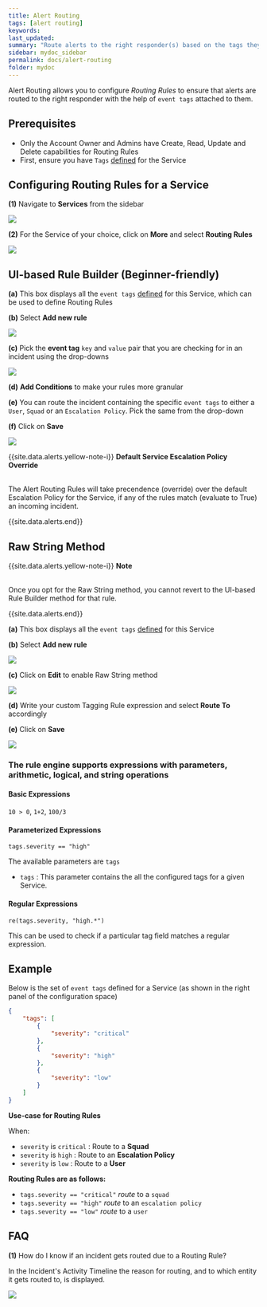 ```yaml
---
title: Alert Routing
tags: [alert routing]
keywords:
last_updated:
summary: "Route alerts to the right responder(s) based on the tags they carry"
sidebar: mydoc_sidebar
permalink: docs/alert-routing
folder: mydoc
---
```


Alert Routing allows you to configure _Routing Rules_ to ensure that alerts are routed to the right responder with the help of `event tags` attached to them.

## Prerequisites

- Only the Account Owner and Admins have Create, Read, Update and Delete capabilities for Routing Rules
- First, ensure you have `Tags` [defined](https://support.squadcast.com/docs/event-tagging) for the Service

## Configuring Routing Rules for a Service

**(1)** Navigate to **Services** from the sidebar

![](images/alert_routing_1.png)

**(2)** For the Service of your choice, click on **More** and select **Routing Rules**

![](images/alert_routing_2.png)

## UI-based Rule Builder (Beginner-friendly)

**(a)** This box displays all the `event tags` [defined](https://support.squadcast.com/docs/event-tagging) for this Service, which can be used to define Routing Rules

**(b)** Select **Add new rule**

![](images/alert_routing_3.png)

**(c)** Pick the **event tag** `key` and `value` pair that you are checking for in an incident using the drop-downs

![](images/alert_routing_4.png)

**(d)** **Add Conditions** to make your rules more granular

**(e)** You can route the incident containing the specific `event tags` to either a `User`, `Squad` or an `Escalation Policy`. Pick the same from the drop-down

**(f)** Click on **Save**

![](images/alert_routing_5.png)

{{site.data.alerts.yellow-note-i}}
<b>Default Service Escalation Policy Override</b>
<br/><br/><p>The Alert Routing Rules will take precendence (override) over the default Escalation Policy for the Service, if any of the rules match (evaluate to True) an incoming incident.</p>
{{site.data.alerts.end}}

## Raw String Method

{{site.data.alerts.yellow-note-i}}
<b>Note</b>
<br/><br/><p>Once you opt for the Raw String method, you cannot revert to the UI-based Rule Builder method for that rule.</p>
{{site.data.alerts.end}}

**(a)** This box displays all the `event tags` [defined](https://support.squadcast.com/docs/event-tagging) for this Service

**(b)** Select **Add new rule**

![](images/alert_routing_3.png)

**(c)** Click on **Edit** to enable Raw String method

![](images/alert_routing_7.png)

**(d)** Write your custom Tagging Rule expression and select **Route To** accordingly

**(e)** Click on **Save**

![](images/alert_routing_6.png)

### The rule engine supports expressions with parameters, arithmetic, logical, and string operations

#### Basic Expressions

`10 > 0`, `1+2`, `100/3`

#### Parameterized Expressions

`tags.severity == "high"`

The available parameters are `tags`

- `tags` : This parameter contains the all the configured tags for a given Service.

#### Regular Expressions

`re(tags.severity, "high.*")`

This can be used to check if a particular tag field matches a regular expression.

## Example

Below is the set of `event tags` defined for a Service (as shown in the right panel of the configuration space)

```json
{
	"tags": [
		{
			"severity": "critical"
		},
		{
			"severity": "high"
		},
		{
			"severity": "low"
		}
	]
}
```

**Use-case for Routing Rules**

When:

- `severity` is `critical` : Route to a **Squad**
- `severity` is `high` : Route to an **Escalation Policy**
- `severity` is `low` : Route to a **User**

**Routing Rules are as follows:**

- `tags.severity == "critical"` _route_ to a `squad`
- `tags.severity == "high"` _route_ to an `escalation policy`
- `tags.severity == "low"` _route_ to a `user`

## FAQ

**(1)** How do I know if an incident gets routed due to a Routing Rule?

In the Incident's Activity Timeline the reason for routing, and to which entity it gets routed to, is displayed.

![](images/routing_reason.png)
